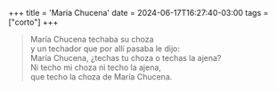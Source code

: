 +++
title = 'Maria Chucena'
date = 2024-06-17T16:27:40-03:00
tags = ["corto"]
+++

> María Chucena techaba su choza<br>
> y un techador que por allí pasaba le dijo:<br>
> María Chucena, ¿techas tu choza o techas la ajena?<br>
> Ni techo mi choza ni techo la ajena,<br>
> que techo la choza de María Chucena.

<!--more-->
